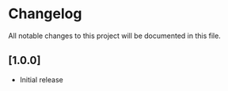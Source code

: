 # Changelog

All notable changes to this project will be documented in this file.

## [1.0.0]

- Initial release
